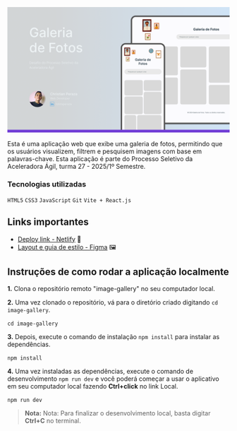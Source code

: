 ![Capa do projeto com os títulos e capturas de tela para dispositivos móveis e desktop](./public/cover-image-gallery.png)

Esta é uma aplicação web que exibe uma galeria de fotos, permitindo que os usuários visualizem, filtrem e pesquisem imagens com base em palavras-chave. Esta aplicação é parte do Processo Seletivo da Aceleradora Ágil, turma 27 - 2025/1º Semestre.

### Tecnologias utilizadas

`HTML5` `CSS3` `JavaScript` `Git` `Vite + React.js`

## Links importantes

- [Deploy link - Netlify](https://image-gallery-challenge.netlify.app/) 🚀
- [Layout e guia de estilo - Figma](https://www.figma.com/design/RCoyNTUgSWi08v1Fcqeu15/Image-Gallery-%7C-Challenge-%7C-Aceleradora-%C3%81gil?node-id=2-2&p=f&t=ll63dKeDCZCLVdOI-0) 🖼️

## Instruções de como rodar a aplicação localmente

**1.** Clona o repositório remoto "image-gallery" no seu computador local.

**2.** Uma vez clonado o repositório, vá para o diretório criado digitando `cd image-gallery`.

```
cd image-gallery
```

**3.** Depois, execute o comando de instalação `npm install` para instalar as dependências.

```
npm install
```

**4.** Uma vez instaladas as dependências, execute o comando de desenvolvimento `npm run dev` e você poderá começar a usar o aplicativo em seu computador local fazendo **Ctrl+click** no link Local.

```
npm run dev
```

> **Nota:** Nota: Para finalizar o desenvolvimento local, basta digitar **Ctrl+C** no terminal.

